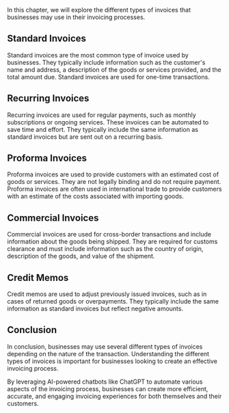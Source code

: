
In this chapter, we will explore the different types of invoices that businesses may use in their invoicing processes.

Standard Invoices
-----------------

Standard invoices are the most common type of invoice used by businesses. They typically include information such as the customer's name and address, a description of the goods or services provided, and the total amount due. Standard invoices are used for one-time transactions.

Recurring Invoices
------------------

Recurring invoices are used for regular payments, such as monthly subscriptions or ongoing services. These invoices can be automated to save time and effort. They typically include the same information as standard invoices but are sent out on a recurring basis.

Proforma Invoices
-----------------

Proforma invoices are used to provide customers with an estimated cost of goods or services. They are not legally binding and do not require payment. Proforma invoices are often used in international trade to provide customers with an estimate of the costs associated with importing goods.

Commercial Invoices
-------------------

Commercial invoices are used for cross-border transactions and include information about the goods being shipped. They are required for customs clearance and must include information such as the country of origin, description of the goods, and value of the shipment.

Credit Memos
------------

Credit memos are used to adjust previously issued invoices, such as in cases of returned goods or overpayments. They typically include the same information as standard invoices but reflect negative amounts.

Conclusion
----------

In conclusion, businesses may use several different types of invoices depending on the nature of the transaction. Understanding the different types of invoices is important for businesses looking to create an effective invoicing process.

By leveraging AI-powered chatbots like ChatGPT to automate various aspects of the invoicing process, businesses can create more efficient, accurate, and engaging invoicing experiences for both themselves and their customers.
